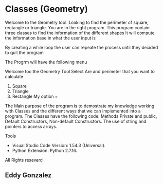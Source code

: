 # Classes (Geometry)

Welcome to the Geometry tool. 
Looking to find the perimeter of square, rectangle or triangle. You are in the right 
program. 
This program contain three classes to find the information of the different shapes 
It will compute the information base in what the user input is 

By creating a while loop the user can repeate the process until they decided to quit the program

The Progrm will have the following menu

Welcome too the Geometry Tool 
Select Are and perimeter that you want to calculate
1) Square
2) Triangle 
3) Rectangle
My option = 

The Main purpose of the program is to demostrate my knowledge working with Classes and the different
ways that we can implemented into a program. The Classes have the following code: Methods Private and public, Default Constructors, Non-default Constructors. The use of string and pointers to access arrays. 

Tools

* Visual Studio Code Version: 1.54.3 (Universal).
* Python Extension: Python 2.7.16.

All Rights reseverd

## Eddy Gonzalez

